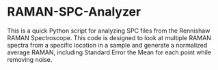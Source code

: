 # RAMAN-SPC-Analyzer
This is a quick Python script for analyzing SPC files from the Rennishaw RAMAN Spectroscope. This code is designed to look at multiple RAMAN spectra from a specific location in a sample and generate a normalized average RAMAN, including Standard Error the Mean for each point while removing noise.
